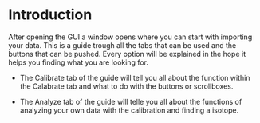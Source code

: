 # Introduction

After opening the GUI a window opens where you can start with importing your data. This is a guide trough all the tabs that can be used and the buttons that can be pushed. Every option will be explained in the hope it helps you finding what you are looking for.

- The Calibrate tab of the guide will tell you all about the function within the Calabrate tab and what to do with the buttons or scrollboxes.

- The Analyze tab of the guide will telle you all about the functions of analyzing your own data with the calibration and finding a isotope.



